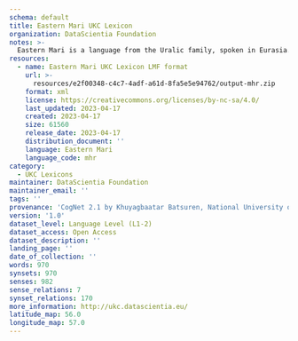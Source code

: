 ```yaml
---
schema: default
title: Eastern Mari UKC Lexicon
organization: DataScientia Foundation
notes: >-
  Eastern Mari is a language from the Uralic family, spoken in Eurasia. The UKC Lexicon of Eastern Mari is represented as a lexico-semantic network. It consists of words, word senses, synsets, as well as sense-level and synset-level relationships.
resources:
  - name: Eastern Mari UKC Lexicon LMF format
    url: >-
      resources/e2f00348-c4c7-4adf-a61d-8fa5e5e94762/output-mhr.zip
    format: xml
    license: https://creativecommons.org/licenses/by-nc-sa/4.0/
    last_updated: 2023-04-17
    created: 2023-04-17
    size: 61560
    release_date: 2023-04-17
    distribution_document: ''
    language: Eastern Mari
    language_code: mhr
category:
  - UKC Lexicons
maintainer: DataScientia Foundation
maintainer_email: ''
tags: ''
provenance: 'CogNet 2.1 by Khuyagbaatar Batsuren, National University of Mongolia (http://cognet.ukc.disi.unitn.it); UniMet: Universal Metonymy 1.0 by Temuulen Khishigsuren and Gábor Bella (http://ukc.disi.unitn.it/index.php/metonymy/); MorphyNet 2.0 by Gábor Bella and Khuyagbaatar Batsuren (http://ukc.disi.unitn.it/index.php/morphynet/); NorthEuraLex 0.9 by Johannes Dellert and Gerhard Jäger, Eberhard Karls Universität Tübingen (http://northeuralex.org/); Princeton WordNet 2.1 by Princeton University (https://wordnet.princeton.edu)'
version: '1.0'
dataset_level: Language Level (L1-2)
dataset_access: Open Access
dataset_description: ''
landing_page: ''
date_of_collection: ''
words: 970
synsets: 970
senses: 982
sense_relations: 7
synset_relations: 170
more_information: http://ukc.datascientia.eu/
latitude_map: 56.0
longitude_map: 57.0
---
```

